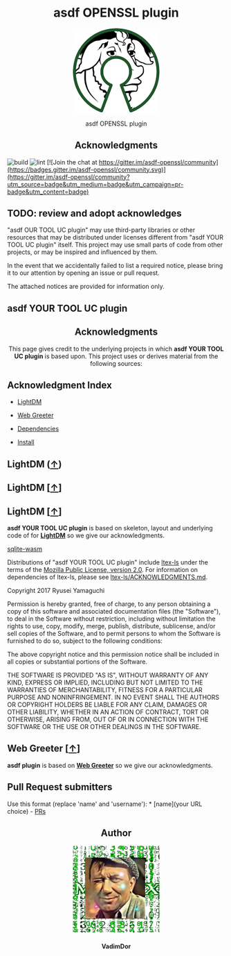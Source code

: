 <h1 align="center">asdf OPENSSL plugin</h1>
<div align="center">
    <a href="https://github.com/VadimDor/asdf-openssl">
        <img width="200" src="./assets/logo.png">
    </a>
</div>
<p align="center">asdf OPENSSL plugin</p>

<h2 align="center">Acknowledgments</h2>

![build](https://github.com/VadimDor/asdf-openssl/workflows/build/badge.svg) ![lint](https://github.com/VadimDor/asdf-openssl/workflows/lint/badge.svg) [![Join the chat at https://gitter.im/asdf-openssl/community](https://badges.gitter.im/asdf-openssl/community.svg)](https://gitter.im/asdf-openssl/community?utm_source=badge&utm_medium=badge&utm_campaign=pr-badge&utm_content=badge)
## TODO: review and adopt acknowledges 


"asdf OUR TOOL UC plugin" may use third-party libraries or other resources that may be distributed under licenses different from "asdf YOUR TOOL UC plugin"  itself. This project may use small parts of code from other projects, or may be inspired and influenced by them.

In the event that we accidentally failed to list a required notice, please bring it to our attention by opening an issue or pull request.

The attached notices are provided for information only.

## asdf YOUR TOOL UC plugin

<h2 align="center">Acknowledgments</h2>

<p align= "center">This page gives credit to the underlying projects in which <b>asdf YOUR TOOL UC plugin</b> is based upon. This project uses or derives material from the following sources:</p>

## Acknowledgment Index

- [LightDM][lightdm-hook]
- [Web Greeter][web-greeter-hook]

- [Dependencies](#lightdm-hook)
- [Install](#web-greeter-hook)

## LightDM ([↑][index])
## LightDM [[↑](index)]
## LightDM [[↑][index]]

**asdf YOUR TOOL UC plugin** is based on skeleton, layout and  underlying code of for **[LightDM][lightdm]** so we give our acknowledgments.

 [sqlite-wasm](https://github.com/mandel59/sqlite-wasm)

 Distributions of "asdf YOUR TOOL UC plugin" include [ltex-ls](https://github.com/valentjn/ltex-ls) under the terms of the [Mozilla Public License, version 2.0](https://github.com/valentjn/ltex-ls/blob/release/LICENSE.md). For information on dependencies of ltex-ls, please see [ltex-ls/ACKNOWLEDGMENTS.md](https://github.com/valentjn/ltex-ls/blob/release/ACKNOWLEDGMENTS.md).

Copyright 2017 Ryusei Yamaguchi

Permission is hereby granted, free of charge, to any person obtaining a copy of
this software and associated documentation files (the "Software"), to deal in
the Software without restriction, including without limitation the rights to
use, copy, modify, merge, publish, distribute, sublicense, and/or sell copies of
the Software, and to permit persons to whom the Software is furnished to do so,
subject to the following conditions:

The above copyright notice and this permission notice shall be included in all
copies or substantial portions of the Software.

THE SOFTWARE IS PROVIDED "AS IS", WITHOUT WARRANTY OF ANY KIND, EXPRESS OR
IMPLIED, INCLUDING BUT NOT LIMITED TO THE WARRANTIES OF MERCHANTABILITY, FITNESS
FOR A PARTICULAR PURPOSE AND NONINFRINGEMENT. IN NO EVENT SHALL THE AUTHORS OR
COPYRIGHT HOLDERS BE LIABLE FOR ANY CLAIM, DAMAGES OR OTHER LIABILITY, WHETHER
IN AN ACTION OF CONTRACT, TORT OR OTHERWISE, ARISING FROM, OUT OF OR IN
CONNECTION WITH THE SOFTWARE OR THE USE OR OTHER DEALINGS IN THE SOFTWARE.

## Web Greeter [[↑][index]]

**asdf <YOUR TOOL UC> plugin** is based on **[Web Greeter][web-greeter]** so we give our acknowledgments.


## Pull Request submitters
 Use this format (replace 'name' and 'username'): * [name](your URL choice) - [PRs](https://github.com/VadimDor/asdf-openssl/pulls?q=is%3Apr+author%3Ausername)

<h2 align="center">Author</h2>
<div align="center">
 <a href="https://github.com/VadimDor">
     <img width="200" height="200" src="./assets/profile.png"></img>
 </a>
</div>
<h4 align="center">VadimDor</h4>


[index]: https://github.com/VadimDor/asdf-openssl/blob/main/ACKNOWLEDGMENTS.md#acknowledgment-index
[lightdm-hook]: https://github.com/VadimDor/asdf-openssl/blob/main/ACKNOWLEDGMENTS.md#lightdm-
[web-greeter-hook]: https://github.com/VadimDor/asdf-openssl/blob/main/ACKNOWLEDGMENTS.md#web-greeter-

[lightdm]: https://github.com/canonical/lightdm
[web-greeter]: https://github.com/JezerM/web-greeter
